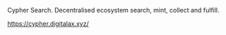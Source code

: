 Cypher Search. Decentralised ecosystem search, mint, collect and fulfill.

https://cypher.digitalax.xyz/